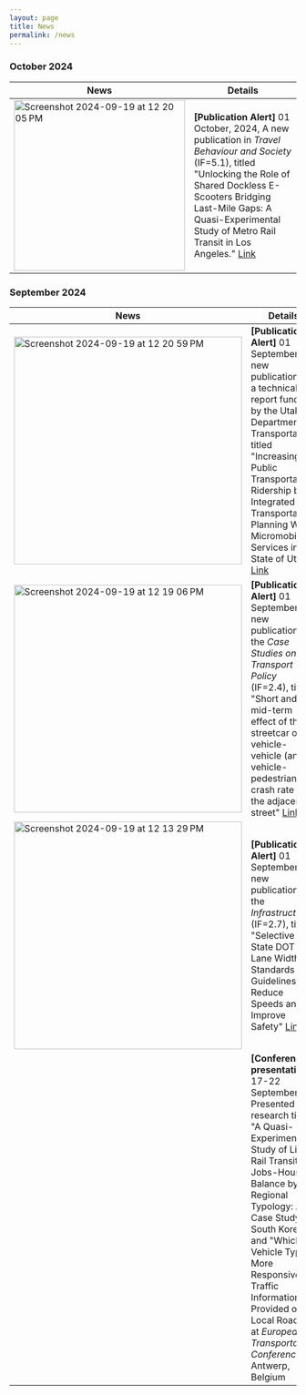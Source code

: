 ```yaml
---
layout: page
title: News
permalink: /news
---
```


### October 2024

| **News**            | **Details**            |                                                                                                                                                                                                                                                       
|----------------------|---------------------------------------------------------------------------------------------------------------------------------------------------------------------------------------------------------------------------------------------------------------|
|<img width="300" alt="Screenshot 2024-09-19 at 12 20 05 PM" src="https://github.com/user-attachments/assets/74f2cc5d-921b-44ed-9d9c-9bfe6f038267"><br>   |  **[Publication Alert]**  01 October, 2024, A new publication in _Travel Behaviour and Society_ (IF=5.1), titled "Unlocking the Role of Shared Dockless E-Scooters Bridging Last-Mile Gaps: A Quasi-Experimental Study of Metro Rail Transit in Los Angeles." [Link](https://doi.org/10.1016/j.tbs.2024.100869) |

### September 2024
| **News**            | **Details**             |                                                                                                                                                                                                                                                  
|----------------------|---------------------------------------------------------------------------------------------------------------------------------------------------------------------------------------------------------------------------------------------------------------|
| <img width="400" alt="Screenshot 2024-09-19 at 12 20 59 PM" src="https://github.com/user-attachments/assets/2a70bab3-c00a-4380-9e93-315c2aaf4e49"> <be>   |  **[Publication Alert]**  01 September, A new publication of a technical report funded by the Utah Department of Transportation, titled "Increasing Public Transportation Ridership by Integrated Transportation Planning With Micromobility Services in the State of Utah" [Link](https://rosap.ntl.bts.gov/view/dot/77450/dot_77450_DS1.pdf) |   
|<img width="400" alt="Screenshot 2024-09-19 at 12 19 06 PM" src="https://github.com/user-attachments/assets/fe1ee93e-1504-4190-9095-f29ef8d30b39"> | **[Publication Alert]** 01 September,  A new publication in the _Case Studies on Transport Policy_ (IF=2.4), titled "Short and mid-term effect of the streetcar on vehicle-vehicle (and vehicle-pedestrian) crash rate on the adjacent street" [Link](https://doi.org/10.1016/j.cstp.2024.101262)|
|<img width="400" alt="Screenshot 2024-09-19 at 12 13 29 PM" src="https://github.com/user-attachments/assets/dcebcd05-6b66-479e-97f1-5388951da010"> |**[Publication Alert]** 01 September, A new publication in the _Infrastructures_ (IF=2.7), titled "Selective State DOT Lane Width Standards and Guidelines to Reduce Speeds and Improve Safety" [Link](https://doi.org/10.3390/infrastructures9090141) |
|| **[Conference presentation]** 17-22 September, Presented research titled, "A Quasi-Experimental Study of Light Rail Transit on Jobs-Housing Balance by Regional Typology: A Case Study of South Korea" and "Which Vehicle Type is More Responsive to Traffic Information Provided on Local Roads?" at _European Transportation Conference_, Antwerp, Belgium |
